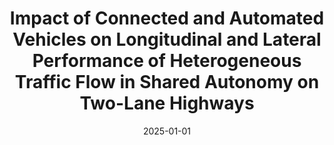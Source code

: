 ---
title: "Impact of Connected and Automated Vehicles on Longitudinal and Lateral Performance of Heterogeneous Traffic Flow in Shared Autonomy on Two-Lane Highways"
collection: publications
category: conferences
permalink: /publication/2025-01-01-Impact-of-Connected-and-Automated-Vehicles-on-Longitudinal-and-Lateral-Performance-of-Heterogeneous-Traffic-Flow-in-Shared-Autonomy-on-Two-Lane-Highways
date: 2025-01-01
venue: 'WCX SAE World Congress Experience'
---